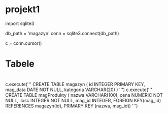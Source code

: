# projekt1
import sqlite3


db_path = 'magazyn'
conn = sqlite3.connect(db_path)

c = conn.cursor()
#
# Tabele
#
c.execute('''
          CREATE TABLE magazyn
          ( id INTEGER PRIMARY KEY,
            mag_data DATE NOT NULL,
            kategoria VARCHAR(20)
          )
          ''')
c.execute('''
          CREATE TABLE magProdukty
          ( nazwa VARCHAR(100),
            cena NUMERIC NOT NULL,
            ilosc INTEGER NOT NULL,
            mag_id INTEGER,
           FOREIGN KEY(mag_id) REFERENCES magazyn(id),
           PRIMARY KEY (nazwa, mag_id))
          ''')
